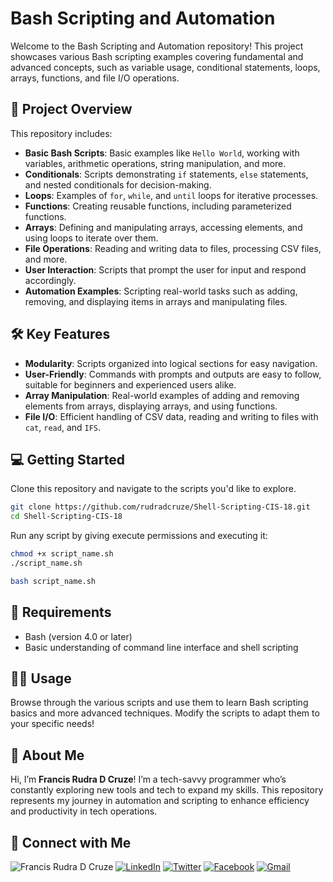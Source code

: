 # Bash Scripting and Automation

Welcome to the Bash Scripting and Automation repository! This project showcases various Bash scripting examples covering fundamental and advanced concepts, such as variable usage, conditional statements, loops, arrays, functions, and file I/O operations.

## 🧰 Project Overview

This repository includes:

-   **Basic Bash Scripts**: Basic examples like `Hello World`, working with variables, arithmetic operations, string manipulation, and more.
-   **Conditionals**: Scripts demonstrating `if` statements, `else` statements, and nested conditionals for decision-making.
-   **Loops**: Examples of `for`, `while`, and `until` loops for iterative processes.
-   **Functions**: Creating reusable functions, including parameterized functions.
-   **Arrays**: Defining and manipulating arrays, accessing elements, and using loops to iterate over them.
-   **File Operations**: Reading and writing data to files, processing CSV files, and more.
-   **User Interaction**: Scripts that prompt the user for input and respond accordingly.
-   **Automation Examples**: Scripting real-world tasks such as adding, removing, and displaying items in arrays and manipulating files.

## 🛠️ Key Features

-   **Modularity**: Scripts organized into logical sections for easy navigation.
-   **User-Friendly**: Commands with prompts and outputs are easy to follow, suitable for beginners and experienced users alike.
-   **Array Manipulation**: Real-world examples of adding and removing elements from arrays, displaying arrays, and using functions.
-   **File I/O**: Efficient handling of CSV data, reading and writing to files with `cat`, `read`, and `IFS`.

## 💻 Getting Started

Clone this repository and navigate to the scripts you'd like to explore.

```bash
git clone https://github.com/rudradcruze/Shell-Scripting-CIS-18.git
cd Shell-Scripting-CIS-18
```

Run any script by giving execute permissions and executing it:

```bash
chmod +x script_name.sh
./script_name.sh
```

```bash
bash script_name.sh
```

## 📄 Requirements

-   Bash (version 4.0 or later)
-   Basic understanding of command line interface and shell scripting

## 👨‍💻 Usage

Browse through the various scripts and use them to learn Bash scripting basics and more advanced techniques. Modify the scripts to adapt them to your specific needs!

## 🚀 About Me

Hi, I’m **Francis Rudra D Cruze**! I’m a tech-savvy programmer who’s constantly exploring new tools and tech to expand my skills. This repository represents my journey in automation and scripting to enhance efficiency and productivity in tech operations.

## 🔗 Connect with Me

![Francis Rudra D Cruze](https://img.shields.io/badge/Name-Francis%20Rudra%20D%20Cruze-yellowgreen?style=for-the-badge)
[![LinkedIn](https://img.shields.io/badge/linkedin-0A66C2?style=for-the-badge&logo=linkedin&logoColor=white)](https://www.linkedin.com/in/rudradcruze)
[![Twitter](https://img.shields.io/badge/twitter-1DA1F2?style=for-the-badge&logo=twitter&logoColor=white)](https://twitter.com/rudradcruze)
[![Facebook](https://img.shields.io/badge/facebook-4267B2?style=for-the-badge&logo=facebook&logoColor=white)](https://facebook.com/rudradcruze)
[![Gmail](https://img.shields.io/badge/gmail-4267B2?style=for-the-badge&logo=gmail&logoColor=white)](mailto:francisrudra@gmail.com)
